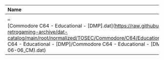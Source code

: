 |Name|Size|
|:---|---:|
|[..](../index.html)|DIR|
|[Commodore C64 - Educational - [DMP].dat](https://raw.githubusercontent.com/open-retrogaming-archive/dat-catalog/main/root/normalized/TOSEC/Commodore/C64/Educational/[DMP]/Commodore C64 - Educational - [DMP]/Commodore C64 - Educational - [DMP] (TOSEC-v2022-06-06_CM).dat)|845|
